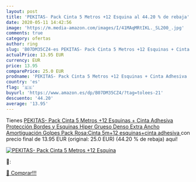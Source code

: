 ```yaml
---
layout: post
title: 'PEKITAS- Pack Cinta 5 Metros +12 Esquina al 44.20 % de rebaja'
date: 2020-05-11 14:42:56
image: 'https://m.media-amazon.com/images/I/41MAqMRtIKL._SL200_.jpg'
comments: true
category: ofertas
author: ring
slug: 'B07DM35CZ4-es PEKITAS- Pack Cinta 5 Metros +12 Esquinas + Cinta Adhesiva  Protección Bordes y Esquinas Hiper Grueso Denso Extra Ancho Amortiguación Golpes  Pack Rosa:Cinta 5m+12 esquinas+cinta adhesiva '
actualPrice: 13.95 EUR
currency: EUR
price: 13.95
comparePrice: 25.0 EUR
prodname: 'PEKITAS- Pack Cinta 5 Metros +12 Esquinas + Cinta Adhesiva  Protección Bordes y Esquinas Hiper Grueso Denso Extra Ancho Amortiguación Golpes  Pack Rosa:Cinta 5m+12 esquinas+cinta adhesiva '
country: 'es'
flag: '🇪🇸'
buyurl: 'https://www.amazon.es/dp/B07DM35CZ4/?tag=tolees-21'
descuento: '44.20'
average: '13.95'
---
```


Tienes [PEKITAS- Pack Cinta 5 Metros +12 Esquinas + Cinta Adhesiva  Protección Bordes y Esquinas Hiper Grueso Denso Extra Ancho Amortiguación Golpes  Pack Rosa:Cinta 5m+12 esquinas+cinta adhesiva ](https://www.amazon.es/dp/B07DM35CZ4/?tag=tolees-21) con precio final de  13.95 EUR (original: 25.0 EUR) (44.20 %  de rebaja) aqui!

[![PEKITAS- Pack Cinta 5 Metros +12 Esquina](https://m.media-amazon.com/images/I/41MAqMRtIKL._SL200_.jpg)](https://www.amazon.es/dp/B07DM35CZ4/?tag=tolees-21)

🔎:


[🛒 Comprar!!!](https://www.amazon.es/dp/B07DM35CZ4/?tag=tolees-21)
